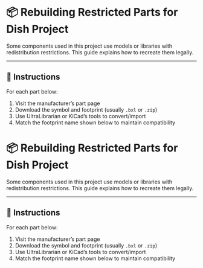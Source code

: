 # 📦 Rebuilding Restricted Parts for Dish Project

Some components used in this project use models or libraries with redistribution restrictions. This guide explains how to recreate them legally.

---

## 📌 Instructions

For each part below:

1. Visit the manufacturer’s part page
2. Download the symbol and footprint (usually `.bxl` or `.zip`)
3. Use UltraLibrarian or KiCad’s tools to convert/import
4. Match the footprint name shown below to maintain compatibility

# 📦 Rebuilding Restricted Parts for Dish Project

Some components used in this project use models or libraries with redistribution restrictions. This guide explains how to recreate them legally.

---

## 📌 Instructions

For each part below:

1. Visit the manufacturer’s part page
2. Download the symbol and footprint (usually `.bxl` or `.zip`)
3. Use UltraLibrarian or KiCad’s tools to convert/import
4. Match the footprint name shown below to maintain compatibility